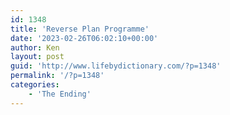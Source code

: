 ```yaml
---
id: 1348
title: 'Reverse Plan Programme'
date: '2023-02-26T06:02:10+00:00'
author: Ken
layout: post
guid: 'http://www.lifebydictionary.com/?p=1348'
permalink: '/?p=1348'
categories:
    - 'The Ending'
---
```


